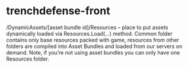 # trenchdefense-front
/DynamicAssets/[asset bundle id]/Resources – place to put assets dynamically loaded via Resources.Load(...) method. Common folder contains only base resources packed with game, resources from other folders are compiled into Asset Bundles and loaded from our servers on demand. Note, if you’re not using asset bundles you can only have one Resources folder.